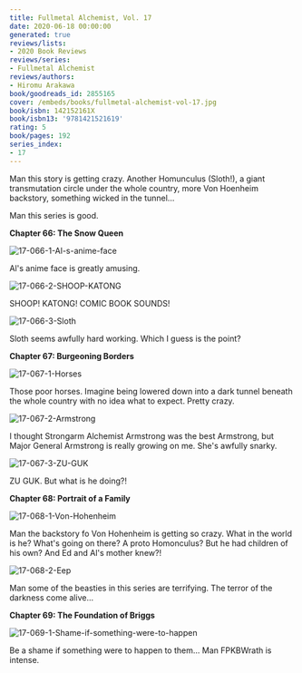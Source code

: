 ```yaml
---
title: Fullmetal Alchemist, Vol. 17
date: 2020-06-18 00:00:00
generated: true
reviews/lists:
- 2020 Book Reviews
reviews/series:
- Fullmetal Alchemist
reviews/authors:
- Hiromu Arakawa
book/goodreads_id: 2855165
cover: /embeds/books/fullmetal-alchemist-vol-17.jpg
book/isbn: 142152161X
book/isbn13: '9781421521619'
rating: 5
book/pages: 192
series_index:
- 17
---
```

Man this story is getting crazy. Another Homunculus (Sloth!), a giant transmutation circle under the whole country, more Von Hoenheim backstory, something wicked in the tunnel...  

Man this series is good.  

<!--more-->

**Chapter 66: The Snow Queen**  

![17-066-1-Al-s-anime-face](/embeds/books/attachments/17-066-1-al-s-anime-face.png)  

Al's anime face is greatly amusing.  

![17-066-2-SHOOP-KATONG](/embeds/books/attachments/17-066-2-shoop-katong.png)  

SHOOP! KATONG! COMIC BOOK SOUNDS!  

![17-066-3-Sloth](/embeds/books/attachments/17-066-3-sloth.png)  

Sloth seems awfully hard working. Which I guess is the point?  

 **Chapter 67: Burgeoning Borders**  

![17-067-1-Horses](/embeds/books/attachments/17-067-1-horses.png)  

Those poor horses. Imagine being lowered down into a dark tunnel beneath the whole country with no idea what to expect. Pretty crazy.  

![17-067-2-Armstrong](/embeds/books/attachments/17-067-2-armstrong.png)  

I thought Strongarm Alchemist Armstrong was the best Armstrong, but Major General Armstrong is really growing on me. She's awfully snarky.  

![17-067-3-ZU-GUK](/embeds/books/attachments/17-067-3-zu-guk.png)  

ZU GUK. But what is he doing?!  

 **Chapter 68: Portrait of a Family**  

![17-068-1-Von-Hohenheim](/embeds/books/attachments/17-068-1-von-hohenheim.png)  

Man the backstory fo Von Hohenheim is getting so crazy. What in the world is he? What's going on there? A proto Homonculus? But he had children of his own? And Ed and Al's mother knew?!  

![17-068-2-Eep](/embeds/books/attachments/17-068-2-eep.png)  

Man some of the beasties in this series are terrifying. The terror of the darkness come alive...  

 **Chapter 69: The Foundation of Briggs**  

![17-069-1-Shame-if-something-were-to-happen](/embeds/books/attachments/17-069-1-shame-if-something-were-to-happen.png)  

Be a shame if something were to happen to them... Man FPKBWrath is intense.